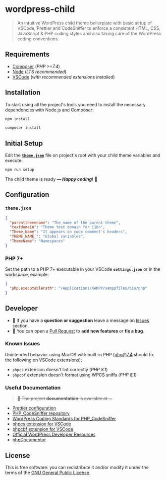 # wordpress-child

> An intuitive WordPress child theme boilerplate with basic setup of VSCode, Prettier and CodeSniffer to enforce a consistent HTML, CSS, JavaScript & PHP coding styles and also taking care of the WordPress coding conventions.

## Requirements

- [Composer](https://getcomposer.org/) (_PHP >=7.4_)
- [Node](https://nodejs.org/) (_LTS recommended_)
- [VSCode](https://code.visualstudio.com/) (_with recommended extensions installed_)

## Installation

To start using all the project's tools you need to install the necessary dependencies with Node.js and Composer:

```sh
npm install
```

```sh
composer install
```

## Initial Setup

Edit the [**`theme.json`**](./theme.json) file on project's root with your child theme variables and execute:

```sh
npm run setup
```

The child theme is ready **_— Happy coding!_** 🤖

## Configuration

### `theme.json`

```json
{
  "parentthemename": "The name of the parent-theme",
  "textdomain": "Theme text domain for i18n",
  "Theme_Name": "It appears on code comment's headers",
  "THEME_NAME_": "Global variables",
  "ThemeName": "Namespaces"
}
```

### PHP 7+

Set the path to a PHP 7+ executable in your VSCode **`settings.json`** or in the workspace, example:

```json
{
  "php.executablePath": "/Applications/XAMPP/xamppfiles/bin/php"
}
```

## Developer

- 💬 If you have a **question or suggestion** leave a message on [Issues](https://github.com/whoisjorge/wordpress-child/issues) section.
- 🐞 You can open a [Pull Request](https://github.com/whoisjorge/wordpress-child/pulls) to **add new features** or **fix a bug**.

### Known Issues

Unintended behavior using MacOS with built-in PHP (php@7.4 should fix the following on VSCode extensions):

- `phpcs` extension doesn't lint correctly (_PHP 8.1_)
- `phpcbf` extension doesn't format using WPCS sniffs (_PHP 8.1_)

### Useful Documentation

> ~~📄 The project **documentation** is available at ...~~

- [Prettier configuration](https://prettier.io/docs/en/options.html)
- [PHP_CodeSniffer repository](https://github.com/squizlabs/PHP_CodeSniffer)
- [WordPress Coding Standards for PHP_CodeSniffer](https://github.com/WordPress/WordPress-Coding-Standards)
- [phpcs extension for VSCode](https://marketplace.visualstudio.com/items?itemName=ikappas.phpcs)
- [phpcbf extension for VSCode](https://marketplace.visualstudio.com/items?itemName=persoderlind.vscode-phpcbf)
- [Official WordPress Developer Resources](https://developer.wordpress.org/)
- [phpDocumentor](https://docs.phpdoc.org/guide/references/phpdoc/tags/index.html#tag-reference)

## License

This is free software: you can redistribute it and/or modify it under the terms of the [GNU General Public License](LICENSE).
